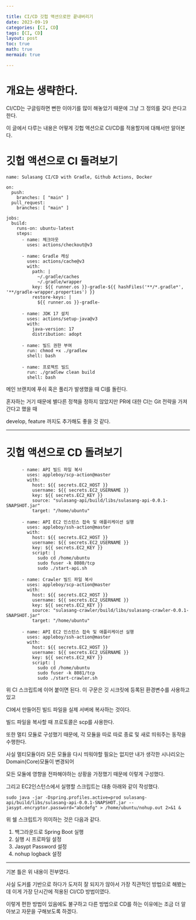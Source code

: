 ```yaml
---

title: CI/CD 깃헙 액션으로만 끝내버리기
date: 2023-09-19
categories: [CI, CD]
tags: [CI, CD]
layout: post
toc: true
math: true
mermaid: true

---
```


# 개요는 생략한다.

CI/CD는 구글링하면 뻔한 이야기를 많이 해놓았기 때문에 그냥 그 정의를 갖다 쓴다고 한다.

이 글에서 다루는 내용은 어떻게 깃헙 액션으로 CI/CD를 적용할지에 대해서만 알아본다.

# 깃헙 액션으로 CI 돌려보기

```text
name: Sulasang CI/CD with Gradle, Github Actions, Docker

on:
  push:
    branches: [ "main" ]
  pull_request:
    branches: [ "main" ]

jobs:
  build:
    runs-on: ubuntu-latest
    steps:
      - name: 체크아웃
        uses: actions/checkout@v3

      - name: Gradle 캐싱
        uses: actions/cache@v3
        with:
          path: |
            ~/.gradle/caches
            ~/.gradle/wrapper
          key: ${{ runner.os }}-gradle-${{ hashFiles('**/*.gradle*', '**/gradle-wrapper.properties') }}
          restore-keys: |
            ${{ runner.os }}-gradle-

      - name: JDK 17 설치
        uses: actions/setup-java@v3
        with:
          java-version: 17
          distribution: adopt

      - name: 빌드 권한 부여
        run: chmod +x ./gradlew
        shell: bash

      - name: 프로젝트 빌드
        run: ./gradlew clean build
        shell: bash
```

메인 브랜치에 푸쉬 혹은 풀리가 발생했을 때 CI를 돌린다.

혼자하는 거기 때문에 별다른 정책을 정하지 않았지만 PR에 대한 CI는 Git 전략을 가져간다고 했을 때

develop, feature 까지도 추가해도 좋을 것 같다.

---

# 깃헙 액션으로 CD 돌려보기

```text
      - name: API 빌드 파일 복사
        uses: appleboy/scp-action@master
        with:
          host: ${{ secrets.EC2_HOST }}
          username: ${{ secrets.EC2_USERNAME }}
          key: ${{ secrets.EC2_KEY }}
          source: "sulasang-api/build/libs/sulasang-api-0.0.1-SNAPSHOT.jar"
          target: "/home/ubuntu"

      - name: API EC2 인스턴스 접속 및 애플리케이션 실행
        uses: appleboy/ssh-action@master
        with:
          host: ${{ secrets.EC2_HOST }}
          username: ${{ secrets.EC2_USERNAME }}
          key: ${{ secrets.EC2_KEY }}
          script: |
            sudo cd /home/ubuntu
            sudo fuser -k 8080/tcp
            sudo ./start-api.sh

      - name: Crawler 빌드 파일 복사
        uses: appleboy/scp-action@master
        with:
          host: ${{ secrets.EC2_HOST }}
          username: ${{ secrets.EC2_USERNAME }}
          key: ${{ secrets.EC2_KEY }}
          source: "sulasang-crawler/build/libs/sulasang-crawler-0.0.1-SNAPSHOT.jar"
          target: "/home/ubuntu"

      - name: API EC2 인스턴스 접속 및 애플리케이션 실행
        uses: appleboy/ssh-action@master
        with:
          host: ${{ secrets.EC2_HOST }}
          username: ${{ secrets.EC2_USERNAME }}
          key: ${{ secrets.EC2_KEY }}
          script: |
            sudo cd /home/ubuntu
            sudo fuser -k 8081/tcp
            sudo ./start-crawler.sh
```

위 CI 스크립트에 이어 붙이면 된다. 이 구문은 깃 시크릿에 등록된 환경변수를 사용하고 있고

CI에서 만들어진 빌드 파일을 실제 서버에 복사하는 것이다.

빌드 파일을 복사할 때 프로토콜은 scp를 사용한다.

또한 멀티 모듈로 구성했기 때문에, 각 모듈을 따로 따로 종료 및 새로 띄워주는 동작을 수행한다.

사실 멀티모듈이라 모든 모듈을 다시 띄워야할 필요는 없지만 내가 생각한 시나리오는 Domain(Core)모듈이 변경되어

모든 모듈에 영향을 전파해야하는 상황을 가정했기 때문에 이렇게 구성했다.

그리고 EC2인스턴스에서 실행할 스크립트는 대충 아래와 같이 작성했다.

```shell
sudo java -jar -Dspring.profiles.active=prod sulasang-api/build/libs/sulasang-api-0.0.1-SNAPSHOT.jar --jasypt.encryptor.password="abcdefg" > /home/ubuntu/nohup.out 2>&1 &
```

위 쉘 스크립트가 의미하는 것은 다음과 같다.

1. 백그라운드로 Spring Boot 실행
2. 실행 시 프로파일 설정
3. Jasypt Password 설정
4. nohup logback 설정

---

기본 틀은 위 내용이 전부였다.

사실 도커를 기반으로 하다가 도저히 잘 되지가 않아서 가장 직관적인 방법으로 해봤는데 이게 가장 단시간에 적용된 CI/CD 방법이였다.

이렇게 편한 방법이 있음에도 불구하고 다른 방법으로 CD를 하는 이유에는 조금 더 알아보고 자문을 구해보도록 하겠다.

